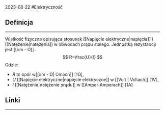 2023-08-22
#Elektryczność 
## Definicja
---
Wielkość fizyczna opisująca stosunek [[Napięcie elektryczne|napięcia]] i [[Natężenie|natężenia]] w obwodach prądu stałego. Jednostką rezystancji jest [[om - Ω]] .
$$
R=\frac{U}{I}
$$
Gdzie:
- *R* to opór w[[om - Ω| Omach]] [1Ω], 
- *U* [[Napięcie elektryczne|napięcie elektryczne]] w [[Volt | Voltach]] [1V],
- *I* [[Natężenie|natężenie prądu]] w [[Amper|Amperach]] [1A] 
## Linki
---